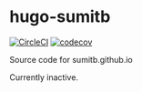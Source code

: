 # hugo-sumitb
[![CircleCI](https://circleci.com/gh/sumitb/sumitb.github.io.svg?style=shield)](https://circleci.com/gh/circleci/circleci-docs)
[![codecov](https://codecov.io/gh/sumitb/sumitb.github.io/branch/main/graph/badge.svg?token=2HFMG4Q2AM)](https://codecov.io/gh/sumitb/sumitb.github.io)

Source code for sumitb.github.io

Currently inactive.
